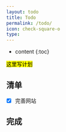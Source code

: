 ```yaml
---
layout: todo
title: Todo
permalink: /todo/
icon: check-square-o
type:
---
```


* content
{:toc}

<mark>这里写计划</mark>
## 清单

* [x] 完善网站

## 完成

<!-- <iframe src="https://www.yinxiang.com/everhub/note/257ecedf-b543-4b1c-8680-65b721ba712c">
</iframe> -->

<!-- ## Comments
{% include comments.html %} -->

